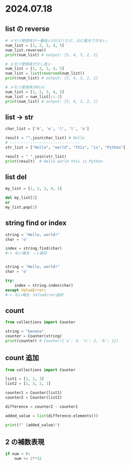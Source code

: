 # 2024.07.18

## list の reverse

```python
# メモリ使用率が一番低い(O(1))ただ、元に復元できない。
num_list = [1, 2, 3, 4, 5]
num_list.reverse()
print(num_list) # output: [5, 4, 3, 2, 1]

# メモリ使用率が少し低い
num_list = [1, 2, 3, 4, 5]
num_list = list(reversed(num_list))
print(num_list) # output: [5, 4, 3, 2, 1]

# メモリ使用率がO(n)
num_list = [1, 2, 3, 4, 5]
num_list = num_list[::-1]
print(num_list) # output: [5, 4, 3, 2, 1]
```

## list -> str

```python
char_list = ['H', 'e', 'l', 'l', 'o']

result = "".join(char_list) # Hello
# -------------------------------
str_list = ["Hello", "world", "this", "is", "Python"]

result = " ".join(str_list)
print(result)  # Hello world this is Python

```

## list del

```python
my_list = [1, 2, 3, 4, 5]

del my_list[2]
or
my_list.pop(2)
```

## string find or index

```python
string = "Hello, world!"
char = 'o'

index = string.find(char)
#-> ない場合　−１返却


string = "Hello, world!"
char = 'o'

try:
    index = string.index(char)
except ValueError:
#-> ない場合　ValueError返却

```

## count

```python
from collections import Counter

string = "banana"
counter = Counter(string)
print(counter) # Counter({'a': 3, 'n': 2, 'b': 1})
```

## count 追加

```python
from collections import Counter

list1 = [1, 2, 3]
list2 = [1, 3, 2, 3]

counter1 = Counter(list1)
counter2 = Counter(list2)

difference = counter2 - counter1

added_value = list(difference.elements())

print(f" {added_value}")
```

## 2 の補数表現

```python
if num < 0:
    num += 2**32
```

